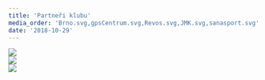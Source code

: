 ```yaml
---
title: 'Partneři klubu'
media_order: 'Brno.svg,gpsCentrum.svg,Revos.svg,JMK.svg,sanasport.svg'
date: '2018-10-29'
---
```


<div class="row">
    <div class="col-md-6">
        <a href="https://www.brno.cz/uvodni-strana/" target="_blank">
        <img class="sponsors--img" src="{{page.relativePagePath()}}/Brno.svg">
        </a>
    </div>
    <div class="col-md-6">
        <a href="https://www.kr-jihomoravsky.cz/" target="_blank">
        <img class="sponsors--img" src="{{page.relativePagePath()}}/JMK.svg">
        </a>
    </div>
    <div class="col-md-4">
        <a href="http://www.revos.cz/" target="_blank">
        <img class="sponsors--img" src="{{page.relativePagePath()}}/Revos.svg">
        </a>
    </div>
<!--    <div class="col-md-4">
        <a href="http://www.falton.cz" target="_blank">
        <img class="sponsors--img" src="http://www.falton.cz/img/logo.png">
        </a>
    </div>
    <div class="col-md-6">
        <a href="https://www.sanasport.cz/" target="_blank">
        <img class="sponsors--img" src="{{page.relativePagePath()}}/sanasport.svg">
        </a>
    </div>-->
<!-- Nadace OB neprispela
     <div class="col-md-6">
        <a href="https://www.obnadace.cz/" target="_blank">
        <img class="sponsors--img" src="http://www.orientacnisporty.cz/upload/ilustracni-obrazky/nadaceob.PNG">
        </a>
    </div>-->
</div>
